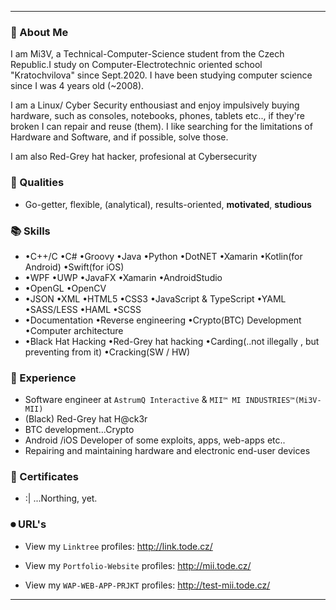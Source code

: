 
---

### 📕 About Me  

I am Mi3V, a Technical-Computer-Science student from the Czech Republic.I study on Computer-Electrotechnic oriented school "Kratochvilova" since Sept.2020. I have been studying computer science since I was 4 years old (~2008).

I am a Linux/ Cyber Security enthousiast and enjoy impulsively buying hardware, such as consoles, notebooks, phones, tablets etc.., if they're broken I can repair and reuse (them). I like searching for the limitations of Hardware and Software, and if possible, solve those.  

I am also Red-Grey hat hacker, profesional at Cybersecurity 

### 👤 Qualities
- Go-getter, flexible, (analytical), results-oriented, <strong>motivated</strong>, <strong>studious</strong>

### 📚 Skills
- •C++/C  •C# •Groovy •Java •Python •DotNET •Xamarin •Kotlin(for Android) •Swift(for iOS)
- •WPF •UWP •JavaFX •Xamarin •AndroidStudio
- •OpenGL •OpenCV
- •JSON •XML •HTML5 •CSS3 •JavaScript & TypeScript •YAML •SASS/LESS •HAML •SCSS
- •Documentation •Reverse engineering •Crypto(BTC) Development •Computer architecture
- •Black Hat Hacking •Red-Grey hat hacking •Carding(..not illegally , but preventing from it) •Cracking(SW / HW)

### 📖 Experience
- Software engineer at ```AstrumQ Interactive``` & ```MII™ MI INDUSTRIES™(Mi3V-MII)```
- (Black) Red-Grey hat H@ck3r
- BTC development...Crypto
- Android /iOS Developer of some exploits, apps, web-apps etc..
- Repairing and maintaining hardware and electronic end-user devices

### 🔖 Certificates
- :| ...Northing, yet.

### ⏺ URL's
- View my ```Linktree``` profiles:
http://link.tode.cz/ 

- View my ```Portfolio-Website``` profiles:
http://mii.tode.cz/ 

- View my ```WAP-WEB-APP-PRJKT``` profiles:
http://test-mii.tode.cz/ 
---

